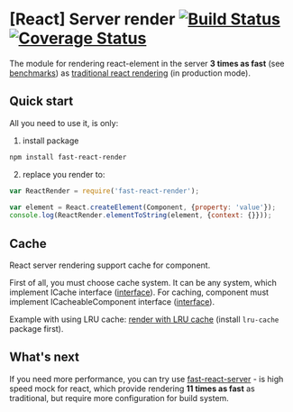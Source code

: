 # [React] Server render [![Build Status](https://travis-ci.org/alt-j/fast-react-render.svg?branch=master)](https://travis-ci.org/alt-j/fast-react-render) [![Coverage Status](https://coveralls.io/repos/github/alt-j/fast-react-render/badge.svg?branch=master)](https://coveralls.io/github/alt-j/fast-react-render?branch=master)

The module for rendering react-element in the server **3 times as fast** (see [benchmarks](https://github.com/alt-j/react-server-benchmark)) as [traditional react rendering](https://facebook.github.io/react/docs/environments.html) (in production mode).

## Quick start

All you need to use it, is only:

1) install package

```sh
npm install fast-react-render
```

2) replace you render to:

```js
var ReactRender = require('fast-react-render');

var element = React.createElement(Component, {property: 'value'});
console.log(ReactRender.elementToString(element, {context: {}}));
```

## Cache

React server rendering support cache for component.

First of all, you must choose cache system. It can be any system, which implement ICache interface ([interface](src/interfaces/i-cache.js)).
For caching, component must implement ICacheableComponent interface ([interface](src/interfaces/i-cacheable-component.js)).

Example with using LRU cache: [render with LRU cache](examples/cache.js) (install `lru-cache` package first).

## What's next

If you need more performance, you can try use [fast-react-server](https://github.com/alt-j/fast-react-server) - is high speed mock for react, which provide rendering **11 times as fast** as traditional, but require more configuration for build system.
